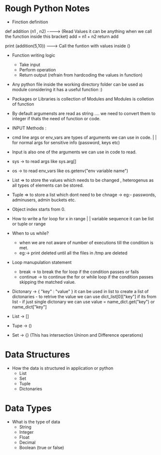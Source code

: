 # Rough Python Notes
- Finction definition

def addition (n1 , n2) ----> (Read Values it can be anything when we call the function inside this bracket)
    add = n1 + n2
    return add

print (addition(5,10))  ---> Call the funtion with values inside ()

- Function writing logic
    - Take input
    - Perform operation
    - Return output
(refrain from hardcoding the values in function)

- Any python file inside the working directory folder can be used as module considering it has a useful function :)

- Packages or Libraries is collection of Modules and Modules is colletion of function

- By default argumensts are read as string .... we need to convert them to integer if thats the need of function or code.

- INPUT Methods :
- cmd line args or env_vars are types of arguments we can use in code.
        |             |
  for normal args    for sensitive info (password, keys etc)

- Input is also one of the arguments we can use in code to read.

- sys -> to read args like sys.arg[]
- os -> to read env_vars like os.getenv("env variable name")

- List => to store the values which needs to be changed , heterogenus as all types of elements can be stored.
- Tuple => to store a list which dont need to be chnage -> eg:- passwords, adminusers, admin buckets etc.
- Object index starts from 0.

- How to write a for loop
        for x in range
            |      |
          variable sequence it can be list or tuple or range

- When to us while? 
    - when we are not aware of number of executions till the condition is met.
    - eg:-> print deleted until all the files in /tmp are deleted

- Loop manupulation statement
    - break -> to break the for loop if the condition passes or fails
    - continue -> to continue the for or while loop if the condition passes skipping the matched value.

- Dictonary -> { "key" : "value" } it can be used in list to create a list of dictonaries
        - to retrive the value we can use dict_list[0]["key"] if its from list
        - if just single dictonary we can use value = name_dict.get("key") or name_dict["key"]
- List -> []
- Tupe -> ()
- Set -> {} (This has intersection Uninon and Difference operations)

# Data Structures
- How the data is structured in application or python
    - List
    - Set
    - Tuple
    - Dictonaries

# Data Types
- What is the type of data 
    - String
    - Integer
    - Float
    - Decimal
    - Boolean (true or false)
